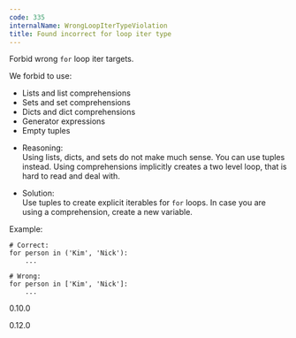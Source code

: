 ```yaml
---
code: 335
internalName: WrongLoopIterTypeViolation
title: Found incorrect for loop iter type
---
```


Forbid wrong `for` loop iter targets.

We forbid to use:

  - Lists and list comprehensions
  - Sets and set comprehensions
  - Dicts and dict comprehensions
  - Generator expressions
  - Empty tuples

<!-- end list -->

  - Reasoning:  
    Using lists, dicts, and sets do not make much sense. You can use
    tuples instead. Using comprehensions implicitly creates a two level
    loop, that is hard to read and deal with.

  - Solution:  
    Use tuples to create explicit iterables for `for` loops. In case you
    are using a comprehension, create a new variable.

Example:

    # Correct:
    for person in ('Kim', 'Nick'):
        ...
    
    # Wrong:
    for person in ['Kim', 'Nick']:
        ...

<div class="versionadded">

0.10.0

</div>

<div class="versionchanged">

0.12.0

</div>
